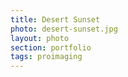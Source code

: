 ```yaml
--- 
title: Desert Sunset 
photo: desert-sunset.jpg 
layout: photo 
section: portfolio 
tags: proimaging 
---  
```

  
